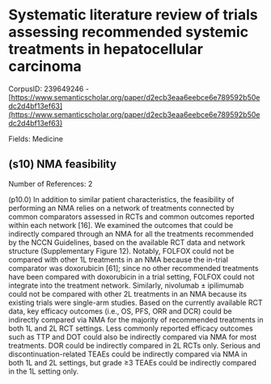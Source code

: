 # Systematic literature review of trials assessing recommended systemic treatments in hepatocellular carcinoma

CorpusID: 239649246 - [https://www.semanticscholar.org/paper/d2ecb3eaa6eebce6e789592b50edc2d4bf13ef63](https://www.semanticscholar.org/paper/d2ecb3eaa6eebce6e789592b50edc2d4bf13ef63)

Fields: Medicine

## (s10) NMA feasibility
Number of References: 2

(p10.0) In addition to similar patient characteristics, the feasibility of performing an NMA relies on a network of treatments connected by common comparators assessed in RCTs and common outcomes reported within each network [16]. We examined the outcomes that could be indirectly compared through an NMA for all the treatments recommended by the NCCN Guidelines, based on the available RCT data and network structure (Supplementary Figure 12). Notably, FOLFOX could not be compared with other 1L treatments in an NMA because the in-trial comparator was doxorubicin [61]; since no other recommended treatments have been compared with doxorubicin in a trial setting, FOLFOX could not integrate into the treatment network. Similarly, nivolumab ± ipilimumab could not be compared with other 2L treatments in an NMA because its existing trials were single-arm studies. Based on the currently available RCT data, key efficacy outcomes (i.e., OS, PFS, ORR and DCR) could be indirectly compared via NMA for the majority of recommended treatments in both 1L and 2L RCT settings. Less commonly reported efficacy outcomes such as TTP and DOT could also be indirectly compared via NMA for most treatments. DOR could be indirectly compared in 2L RCTs only. Serious and discontinuation-related TEAEs could be indirectly compared via NMA in both 1L and 2L settings, but grade ≥3 TEAEs could be indirectly compared in the 1L setting only.
